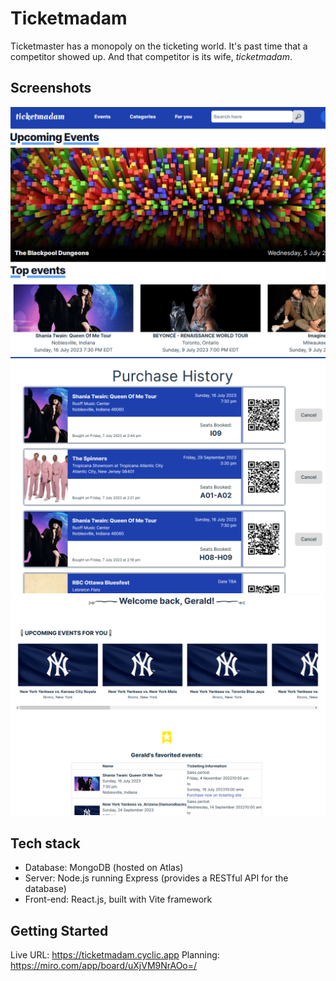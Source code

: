 # Ticketmadam
Ticketmaster has a monopoly on the ticketing world. It's past time that a competitor showed up. And that competitor is its wife, *ticketmadam*.

## Screenshots

![ss1](./ss1.png)
![ss2](./ss2.png)
![ss3](./ss3.png)

## Tech stack

* Database: MongoDB (hosted on Atlas)
* Server: Node.js running Express (provides a RESTful API for the database)
* Front-end: React.js, built with Vite framework

## Getting Started

Live URL: https://ticketmadam.cyclic.app
Planning: https://miro.com/app/board/uXjVM9NrAOo=/